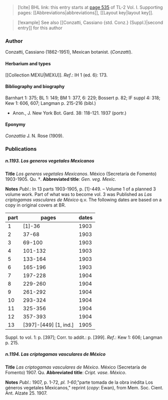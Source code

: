 > [!cite] BHL link: this entry starts at [page 535](https://www.biodiversitylibrary.org/item/103414#page/583/mode/1up) of TL-2 Vol. I.
> Supporting pages: [[Abbreviations|abbreviations]], [[Layout key|layout key]].

> [!example] See also [[Conzatti, Cassiano {std. Conz.} (Suppl.)|second entry]] for this author

### Author

Conzatti, Cassiano (1862-1951), Mexican botanist. (*Conzatti*).

#### Herbarium and types

[[Collection MEXU|MEXU]].
*Ref*.: IH 1 (ed. 6): 173.

#### Bibliography and biography

Barnhart 1: 375; BL 1: 149; BM 1: 377, 6: 229; Bossert p. 82; IF suppl 4: 318; Kew 1: 606, 607; Langman p. 215-216 (bibl.)
- Anon., J. New York Bot. Gard. 38: 118-121. 1937 (portr.)

#### Eponymy

*Conzattia* J. N. Rose (1909).

### Publications

##### n.1193. Los generos vegetales Mexicanos

**Title**
*Los generos vegetales Mexicanos*. México (Secretaría de Fomento) 1903-1905. Qu. †.
**Abbreviated title**: *Gen. veg. Mexic.*

**Notes**
*Publ*.: In 13 parts 1903-1905, p. \[1\]-449. – Volume 1 of a planned 3 volume work. Part of what was to become vol. 3 was Published as *Las criptogamas vasculares de México* q.v. The following dates are based on a copy in original covers at BR.

|part	|pages	|dates	|
|---	|---	|---	|
|1	|\[1\]-36	|1903	|
|2	|37-68	|1903	|
|3	|69-100	|1903	|
|4	|101-132	|1903	|
|5	|133-164	|1903	|
|6	|165-196	|1903	|
|7	|197-228	|1904|
|8	|229-260	|1904|
|9	|261-292	|1904|
|10	|293-324	|1904|
|11	|325-356	|1904|
|12	|357-393	|1904|
|13	|\[397\]-\[449\] \[1, ind.\]	|1905|

Suppl. to vol. 1: p. \[397\]; Corr. to addit.: p. \[399\].
*Ref*.: Kew 1: 606; Langman p. 215.

##### n.1194. Las criptogamas vasculares de México

**Title**
*Las criptogamas vasculares de México*. México (Secretaría de Fomento) 1907. Qu.
**Abbreviated title**: *Cript. vase. México*.

**Notes**
*Publ*.: 1907, p. 1-72, *pl. 1-60*,"parte tomada de la obra inédita Los géneros vegetales Mexicanos," reprint (*copy*: Ewan), from Mem. Soc. Cient. Ant. Alzate 25. 1907.


